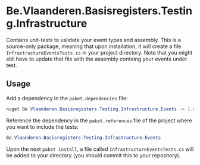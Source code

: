 ﻿# Be.Vlaanderen.Basisregisters.Testing.Infrastructure

Contains unit-tests to validate your event types and assembly.
This is a source-only package, meaning that upon installation, it will create a file `InfrastructureEventsTests.cs` in your project directory.
Note that you might still have to update that file with the assembly containg your events under test.

## Usage

Add a dependency in the `paket.dependencies` file:

```csharp
nuget Be.Vlaanderen.Basisregisters.Testing.Infrastructure.Events ~> 1.0
```

Reference the dependency in the `paket.references` file of the project where you want to include the tests:

```csharp
Be.Vlaanderen.Basisregisters.Testing.Infrastructure.Events
```

Upon the next `paket install`, a file called `InfrastructureEventsTests.cs` will be added to your directory (you should commit this to your repository).
